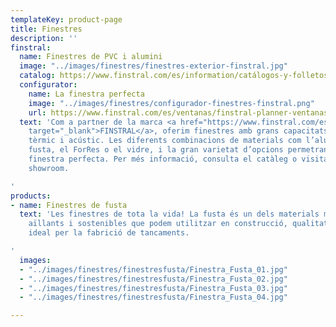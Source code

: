```yaml
---
templateKey: product-page
title: Finestres
description: ''
finstral:
  name: Finestres de PVC i alumini
  image: "../images/finestres/finestres-exterior-finstral.jpg"
  catalog: https://www.finstral.com/es/information/catálogos-y-folletos/38-0.html
  configurator:
    name: La finestra perfecta
    image: "../images/finestres/configurador-finestres-finstral.png"
    url: https://www.finstral.com/es/ventanas/finstral-planner-ventanas/finstral-planner-ventanas/110-0.html
  text: 'Com a partner de la marca <a href="https://www.finstral.com/es/ventanas/ventanas/14-0.html"
    target="_blank">FINSTRAL</a>, oferim finestres amb grans capacitats en aïllament
    tèrmic i acústic. Les diferents combinacions de materials com l’alumini, el PVC,  la
    fusta, el ForRes o el vidre, i la gran varietat d’opcions permetran obtenir la
    finestra perfecta. Per més informació, consulta el catàleg o visita el nostre
    showroom.

'
products:
- name: Finestres de fusta
  text: 'Les finestres de tota la vida! La fusta és un dels materials més càlids,
    aïllants i sostenibles que podem utilitzar en construcció, qualitats que la fan
    ideal per la fabrició de tancaments.

'
  images:
  - "../images/finestres/finestresfusta/Finestra_Fusta_01.jpg"
  - "../images/finestres/finestresfusta/Finestra_Fusta_02.jpg"
  - "../images/finestres/finestresfusta/Finestra_Fusta_03.jpg"
  - "../images/finestres/finestresfusta/Finestra_Fusta_04.jpg"

---
```

